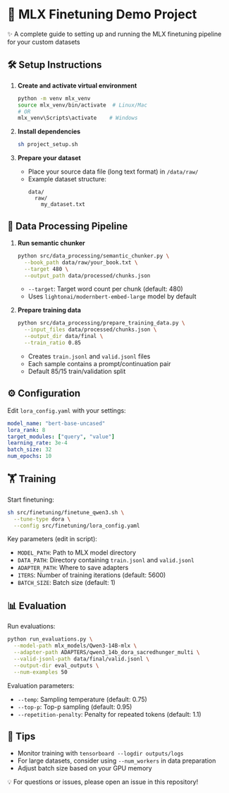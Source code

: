 # 🚀 MLX Finetuning Demo Project

✨ A complete guide to setting up and running the MLX finetuning pipeline for your custom datasets

## 🛠️ Setup Instructions

1. **Create and activate virtual environment**
   ```bash
   python -m venv mlx_venv
   source mlx_venv/bin/activate  # Linux/Mac
   # OR
   mlx_venv\Scripts\activate    # Windows
   ```

2. **Install dependencies**
   ```bash
   sh project_setup.sh
   ```

3. **Prepare your dataset**
   - Place your source data file (long text format) in `/data/raw/`
   - Example dataset structure:
     ```
     data/
       raw/
         my_dataset.txt
     ```

## 🔄 Data Processing Pipeline

1. **Run semantic chunker**
   ```bash
   python src/data_processing/semantic_chunker.py \
     --book_path data/raw/your_book.txt \
     --target 480 \
     --output_path data/processed/chunks.json
   ```
   - `--target`: Target word count per chunk (default: 480)
   - Uses `lightonai/modernbert-embed-large` model by default

2. **Prepare training data**
   ```bash
   python src/data_processing/prepare_training_data.py \
     --input_files data/processed/chunks.json \
     --output_dir data/final \
     --train_ratio 0.85
   ```
   - Creates `train.jsonl` and `valid.jsonl` files
   - Each sample contains a prompt/continuation pair
   - Default 85/15 train/validation split

## ⚙️ Configuration

Edit `lora_config.yaml` with your settings:
```yaml
model_name: "bert-base-uncased"
lora_rank: 8
target_modules: ["query", "value"]
learning_rate: 3e-4
batch_size: 32
num_epochs: 10
```

## 🏋️ Training

Start finetuning:
```bash
sh src/finetuning/finetune_qwen3.sh \
  --tune-type dora \
  --config src/finetuning/lora_config.yaml
```

Key parameters (edit in script):
- `MODEL_PATH`: Path to MLX model directory
- `DATA_PATH`: Directory containing `train.jsonl` and `valid.jsonl`
- `ADAPTER_PATH`: Where to save adapters
- `ITERS`: Number of training iterations (default: 5600)
- `BATCH_SIZE`: Batch size (default: 1)

## 📊 Evaluation

Run evaluations:
```bash
python run_evaluations.py \
  --model-path mlx_models/Qwen3-14B-mlx \
  --adapter-path ADAPTERS/qwen3_14b_dora_sacredhunger_multi \
  --valid-jsonl-path data/final/valid.jsonl \
  --output-dir eval_outputs \
  --num-examples 50
```

Evaluation parameters:
- `--temp`: Sampling temperature (default: 0.75)
- `--top-p`: Top-p sampling (default: 0.95)
- `--repetition-penalty`: Penalty for repeated tokens (default: 1.1)

## 📌 Tips

- Monitor training with `tensorboard --logdir outputs/logs`
- For large datasets, consider using `--num_workers` in data preparation
- Adjust batch size based on your GPU memory

💡 For questions or issues, please open an issue in this repository!